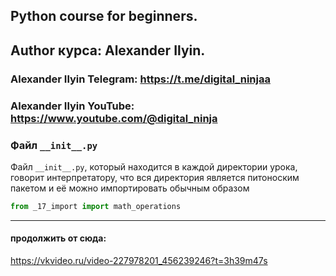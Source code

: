 ## Python course for beginners. 

## Author курса: Alexander Ilyin. 
### Alexander Ilyin Telegram: https://t.me/digital_ninjaa
### Alexander Ilyin YouTube: https://www.youtube.com/@digital_ninja


### Файл `__init__.py` 
Файл `__init__.py`, который находится в каждой директории урока, говорит интерпретатору, что вся директория является питоноским пакетом и её можно импортировать обычным образом

```python
from _17_import import math_operations
```

---

#### продолжить от сюда:

https://vkvideo.ru/video-227978201_456239246?t=3h39m47s
